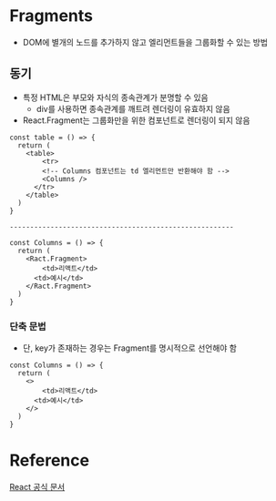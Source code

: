 # Fragments

* DOM에 별개의 노드를 추가하지 않고 엘리먼트들을 그룹화할 수 있는 방법



## 동기

* 특정 HTML은 부모와 자식의 종속관계가 분명할 수 있음
  * div를 사용하면 종속관계를 깨트려 렌더링이 유효하지 않음
* React.Fragment는 그룹화만을 위한 컴포넌트로 렌더링이 되지 않음

```React
const table = () => {
  return (
  	<table>
    	<tr>
        <!-- Columns 컴포넌트는 td 엘리먼트만 반환해야 함 -->
      	<Columns />
      </tr>
    </table>
  )
}

-------------------------------------------------------
  
const Columns = () => {
  return (
  	<Ract.Fragment>
    	<td>리액트</td>
      <td>예시</td>
    </Ract.Fragment>
  )
}
```



### 단축 문법

* 단, key가 존재하는 경우는 Fragment를 명시적으로 선언해야 함

```React
const Columns = () => {
  return (
  	<>
    	<td>리액트</td>
      <td>예시</td>
    </>
  )
}
```





# Reference

[React 공식 문서](https://ko.reactjs.org/)

